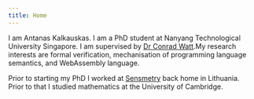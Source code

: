 ```yaml
---
title: Home
---
```


I am Antanas Kalkauskas. I am a PhD student at Nanyang Technological University Singapore. I am supervised by [Dr Conrad Watt](https://conrad-watt.github.io/).My research interests are formal verification, mechanisation of programming language semantics, and WebAssembly language.

Prior to starting my PhD I worked at [Sensmetry](https://sensmetry.com/) back home in Lithuania. Prior to that I studied mathematics at the University of Cambridge.
